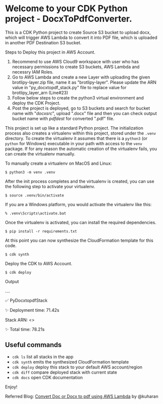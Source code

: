 
# Welcome to your CDK Python project - DocxToPdfConverter.

This is a CDK Python project to create Source S3 bucket to upload docx, which will trigger AWS Lambda to convert it into PDF file, which is uploaded in another PDF Destination S3 bucket.


Steps to Deploy this project in AWS Account.

1. Recommend to use AWS Cloud9 workspace with user who has necessary permissions to create S3 buckets, AWS Lambda and necessry IAM Roles.
2. Go to AWS Lambda and create a new Layer with uploading the given brotlipy-layer.zip file, name it as "brotlipy-layer". Please update the ARN value in "py_docxtopdf_stack.py" file to replace value for brotlipy_layer_arn (Line#23)
3. Follow below steps to create the python3 virtual environment and deploy the CDK Project.
4. Post the project is deployed, go to S3 buckets and search for bucket name with "*docxsrc*", upload ".docx" file and then you can check output bucket name with *pdfdest* for converted ".pdf" file.

This project is set up like a standard Python project.  The initialization
process also creates a virtualenv within this project, stored under the `.venv`
directory.  To create the virtualenv it assumes that there is a `python3`
(or `python` for Windows) executable in your path with access to the `venv`
package. If for any reason the automatic creation of the virtualenv fails,
you can create the virtualenv manually.

To manually create a virtualenv on MacOS and Linux:

```
$ python3 -m venv .venv
```

After the init process completes and the virtualenv is created, you can use the following
step to activate your virtualenv.

```
$ source .venv/bin/activate
```

If you are a Windows platform, you would activate the virtualenv like this:

```
% .venv\Scripts\activate.bat
```

Once the virtualenv is activated, you can install the required dependencies.

```
$ pip install -r requirements.txt
```

At this point you can now synthesize the CloudFormation template for this code.

```
$ cdk synth
```

Deploy the CDK to AWS Account.


```
$ cdk deploy
```

Output 

....

 ✅  PyDocxtopdfStack

✨  Deployment time: 71.42s

Stack ARN: <<STACK ARN>>

✨  Total time: 78.21s


## Useful commands

 * `cdk ls`          list all stacks in the app
 * `cdk synth`       emits the synthesized CloudFormation template
 * `cdk deploy`      deploy this stack to your default AWS account/region
 * `cdk diff`        compare deployed stack with current state
 * `cdk docs`        open CDK documentation

Enjoy!

Referred Blog: [Convert Doc or Docx to pdf using AWS Lambda](https://medium.com/analytics-vidhya/convert-word-to-pdf-using-aws-lambda-cb111be0d685) by @kuharan
